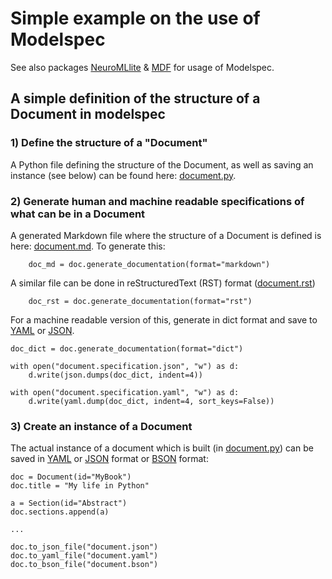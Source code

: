 # Simple example on the use of Modelspec

See also packages [NeuroMLlite](https://github.com/NeuroML/NeuroMLlite) & [MDF](https://github.com/ModECI/MDF) for usage of Modelspec.

## A simple definition of the structure of a Document in modelspec

### 1) Define the structure of a "Document"

A Python file defining the structure of the Document, as well as saving an instance (see below) can be found here: [document.py](https://github.com/ModECI/modelspec/blob/main/examples/document.py).


### 2) Generate human and machine readable specifications of what can be in a Document

A generated Markdown file where the structure of a Document is defined is here: [document.md](https://github.com/ModECI/modelspec/blob/main/examples/document.md). To generate this:
```
    doc_md = doc.generate_documentation(format="markdown")
```

A similar file can be done in reStructuredText (RST) format ([document.rst](https://github.com/ModECI/modelspec/blob/main/examples/document.rst))
```
    doc_rst = doc.generate_documentation(format="rst")
```

For a machine readable version of this, generate in dict format and save to [YAML](https://github.com/ModECI/modelspec/blob/main/examples/document.specification.yaml) or [JSON](https://github.com/ModECI/modelspec/blob/main/examples/document.specification.json).
```
doc_dict = doc.generate_documentation(format="dict")

with open("document.specification.json", "w") as d:
    d.write(json.dumps(doc_dict, indent=4))

with open("document.specification.yaml", "w") as d:
    d.write(yaml.dump(doc_dict, indent=4, sort_keys=False))
```

### 3) Create an instance of a Document

The actual instance of a document which is built (in [document.py](https://github.com/ModECI/modelspec/blob/main/examples/document.py)) can be saved in [YAML](https://github.com/ModECI/modelspec/blob/main/examples/document.yaml) or [JSON](https://github.com/ModECI/modelspec/blob/main/examples/document.json) format or [BSON](https://github.com/ModECI/modelspec/blob/main/examples/document.bson) format:
```
doc = Document(id="MyBook")
doc.title = "My life in Python"

a = Section(id="Abstract")
doc.sections.append(a)

...

doc.to_json_file("document.json")
doc.to_yaml_file("document.yaml")
doc.to_bson_file("document.bson")
```
